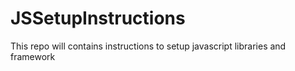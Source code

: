 # JSSetupInstructions
This repo will contains instructions to setup javascript libraries and framework
